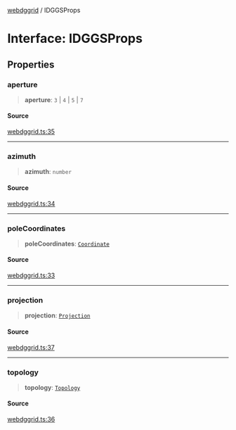 [webdggrid](../index.md) / IDGGSProps

# Interface: IDGGSProps

## Properties

### aperture

> **aperture**: `3` \| `4` \| `5` \| `7`

#### Source

[webdggrid.ts:35](https://github.com/am2222/webDggrid/blob/15e49ef/src-ts/webdggrid.ts#L35)

***

### azimuth

> **azimuth**: `number`

#### Source

[webdggrid.ts:34](https://github.com/am2222/webDggrid/blob/15e49ef/src-ts/webdggrid.ts#L34)

***

### poleCoordinates

> **poleCoordinates**: [`Coordinate`](Coordinate.md)

#### Source

[webdggrid.ts:33](https://github.com/am2222/webDggrid/blob/15e49ef/src-ts/webdggrid.ts#L33)

***

### projection

> **projection**: [`Projection`](../enumerations/Projection.md)

#### Source

[webdggrid.ts:37](https://github.com/am2222/webDggrid/blob/15e49ef/src-ts/webdggrid.ts#L37)

***

### topology

> **topology**: [`Topology`](../enumerations/Topology.md)

#### Source

[webdggrid.ts:36](https://github.com/am2222/webDggrid/blob/15e49ef/src-ts/webdggrid.ts#L36)
